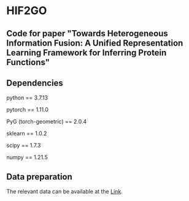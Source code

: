 # HIF2GO
Code for paper "Towards Heterogeneous Information Fusion: A Unified Representation Learning Framework for Inferring Protein Functions"
---

Dependencies
---

python == 3.7.13

pytorch == 1.11.0

PyG (torch-geometric) == 2.0.4

sklearn == 1.0.2

scipy == 1.7.3

numpy == 1.21.5

Data preparation
---
The relevant data can be available at the [Link](https://pan.baidu.com/s/1pR2MUGHyklHPH8u9yVIuUw?pwd=1234).

